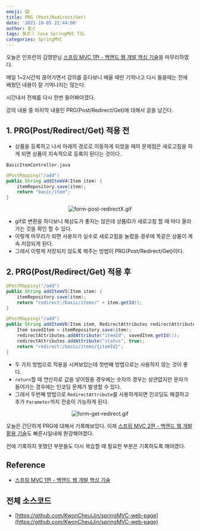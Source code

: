 ```yaml
---
emoji: 😱
title: PRG (Post/Redirect/Get)
date: '2021-10-05 22:44:00'
author: 촬스
tags: 블로그 Java SpringMVC TIL
categories: SpringMVC
---
```


오늘은 인프런의 김영한님 [스프링 MVC 1편 - 백엔드 웹 개발 핵심 기술](https://www.inflearn.com/course/%EC%8A%A4%ED%94%84%EB%A7%81-mvc-1/dashboard)을 마무리하였다.

매일 1~2시간씩 끊어가면서 강의를 듣다보니 배울 때만 기억나고 다시 들을때는 전에 배웠던 내용이 잘 기억나지는 않는다.

시간내서 전체를 다시 한번 들어봐야겠다.

강의 내용 중 마지막 내용인 PRG(Post/Redirect/Get)에 대해서 글을 남긴다.

## 1. PRG(Post/Redirect/Get) 적용 전

- 상품을 등록하고 나서 아래의 경로로 이동하게 되었을 때의 문제점은 새로고침을 하게 되면 상품이 지속적으로 등록이 된다는 것이다.

`BasicItemController.java`

```java
@PostMapping("/add")
public String addItemV4(Item item) {
    itemRepository.save(item);
    return "basic/item";
}
```

<div align = "center">

![form-post-redirectX.gif](form-post-redirectX.gif)

</div>

- gif로 변환을 하다보니 해상도가 좋지는 않은데 상품ID가 새로고침 할 때 마다 올라가는 것을 확인 할 수 있다.
- 이렇게 마무리가 되면 사용자가 실수로 새로고침을 눌렀을 경우에 똑같은 상품이 계속 저장되게 된다.
- 그래서 이렇게 저장되지 않도록 해주는 방법이 PRG(Post/Redirect/Get)이다.

## 2. PRG(Post/Redirect/Get) 적용 후

```java
@PostMapping("/add")
public String addItemV5(Item item) {
    itemRepository.save(item);
    return "redirect:/basic/items/" + item.getId();
}

@PostMapping("/add")
public String addItemV6(Item item, RedirectAttributes redirectAttributes) {
    Item savedItem = itemRepository.save(item);
    redirectAttributes.addAttribute("itemId", savedItem.getId());
    redirectAttributes.addAttribute("status", true);
    return "redirect:/basic/items/{itemId}";
}
```

- 두 가지 방법으로 적용을 시켜보았는데 첫번째 방법으로는 사용하지 않는 것이 좋다.
- `return`할 때 연산자로 값을 넣어줬을 경우에는 숫자의 경우는 상관없지만 문자가 들어가는 경우에는 인코딩 문제가 발생할 수 있다.
- 그래서 두번째 방법으로 `RedirectAttribute`를 사용하게되면 인코딩도 해결하고 추가 `Parameter`까지 전송이 가능하게 된다.

<div align = "center">

![form-get-redirect.gif](form-get-redirect.gif)

</div>

오늘은 간단하게 PRG에 대해서 기록해보았다.
이제 [스프링 MVC 2편 - 백엔드 웹 개발 활용 기술](https://www.inflearn.com/course/%EC%8A%A4%ED%94%84%EB%A7%81-mvc-2/dashboard)도 빠른시일내에 완강해야겠다.

전에 기록하지 못했던 부분들도 다시 복습할 때 필요한 부분은 기록하도록 해야겠다.

## Reference

- [스프링 MVC 1편 - 백엔드 웹 개발 핵심 기술](https://www.inflearn.com/course/%EC%8A%A4%ED%94%84%EB%A7%81-mvc-1/dashboard)

## 전체 소스코드

- [https://github.com/KwonCheulJin/springMVC-web-page](https://github.com/KwonCheulJin/springMVC-web-page)

```toc

```
